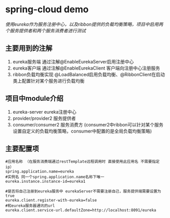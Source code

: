 # spring-cloud demo

*使用eureka作为服务注册中心，以及ribbon提供的负载均衡策略，项目中启用两个服务提供者和两个服务消费者进行测试*

## 主要用到的注解
1. eureka服务端 通过注解@EnableEurekaServer启用注册中心
2. eureka客户端 通过注解@EnableEurekaClient 客户端向注册中心注册服务
3. ribbon负载均衡实现 @LoadBalanced启用负载均衡、@RibbonClient在启动类上配置针对某个服务进行负载均衡

## 项目中module介绍
1. eureka-server eureka注册中心
2. provider/provider2 服务提供者
3. consumer/consumer2 服务消费方 (consumer2中ribbon可以针对某个服务设置自定义的负载均衡策略，consumer中配置的是全局负载均衡策略)

## 主要配置项
```
#应用名称 （在服务消费端通过restTemplate远程调用时 直接使用此应用名 不需要指定ip）
spring.application.name=eureka
#实例名 同一个spring.application.name名称下唯一
eureka.instance.instance-id=eureka1

#是否将自己注册到eureka服务中 eurekaServer不需要注册自己，服务提供端需要设置为true
eureka.client.register-with-eureka=false
#和eureka服务器通讯的url
eureka.client.service-url.defaultZone=http://localhost:8091/eureka
```
